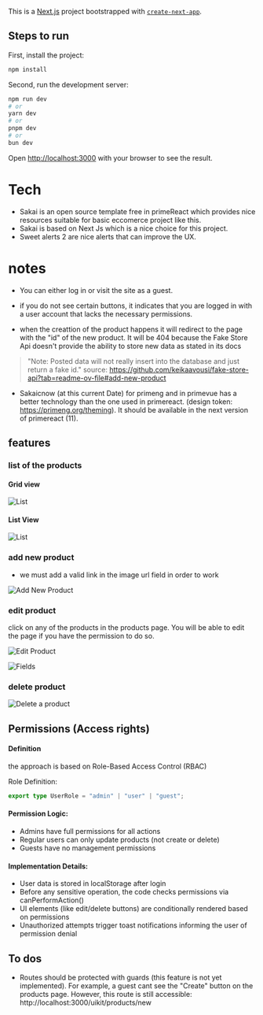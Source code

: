 This is a [Next.js](https://nextjs.org/) project bootstrapped with [`create-next-app`](https://github.com/vercel/next.js/tree/canary/packages/create-next-app).

## Steps to run 

First, install the project:

```bash
npm install
```

Second, run the development server:


```bash
npm run dev
# or
yarn dev
# or
pnpm dev
# or
bun dev
```

Open [http://localhost:3000](http://localhost:3000) with your browser to see the result.


# Tech

- Sakai is an open source template free in primeReact which provides nice resources suitable for basic eccomerce project like this.
- Sakai is based on Next Js which is a nice choice for this project.
- Sweet alerts 2 are nice alerts that can improve the UX.

# notes

- You can either log in or visit the site as a guest.
- if you do not see certain buttons, it indicates that you are logged in with a user account that lacks the necessary permissions.

- when the creattion of the product happens it will redirect to the page with the "id" of the new product. It will be 404 because the Fake Store Api doesn't provide the ability to store new data as stated in its docs 

> "Note: Posted data will not really insert into the database and just return a fake id." source: https://github.com/keikaavousi/fake-store-api?tab=readme-ov-file#add-new-product

- Sakaicnow (at this current Date) for primeng and in primevue has a better technology than the one used in primereact. (design token: https://primeng.org/theming). It should be available in the next version of primereact (11).



## features

### list of the products

#### Grid view

![List](./screenshots/grid-view.png)

#### List View

![List](./screenshots/list-view.png)

### add new product

- we must add a valid link in the image url field in order to work

![Add New Product](./screenshots/add-new-product.png)


### edit product

click on any of the products in the products page. You will be able to edit the page if you have the permission to do so.


![Edit Product](./screenshots/edit-product.png)

![Fields](./screenshots/edit-product-fields.png)


### delete product



![Delete a product](./screenshots/delete-product.png)




## Permissions (Access rights)

#### Definition

the approach is based on Role-Based Access Control (RBAC)

Role Definition:

```ts
export type UserRole = "admin" | "user" | "guest";
```

#### Permission Logic:

- Admins have full permissions for all actions
- Regular users can only update products (not create or delete)
- Guests have no management permissions


#### Implementation Details:

- User data is stored in localStorage after login 
- Before any sensitive operation, the code checks permissions via canPerformAction()
- UI elements (like edit/delete buttons) are conditionally rendered based on permissions
- Unauthorized attempts trigger toast notifications informing the user of permission denial


## To dos


- Routes should be protected with guards (this feature is not yet implemented). 
For example, a guest cant see the "Create" button on the products page. However, this route is still accessible: http://localhost:3000/uikit/products/new